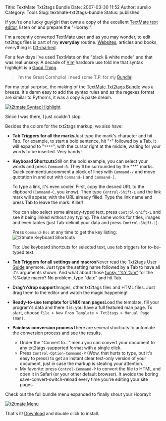 Title: TextMate Txt2tags Bundle
Date: 2007-03-30 11:52
Author: aurelio
Category: Tools
Slug: textmate-txt2tags-bundle
Status: published

If you're one lucky guy/girl that owns a copy of the excellent [TextMate
text editor](http://macromates.com/), listen on and prepare the
"Hooray!".

I'm a recently converted TextMate user and as you may wonder, to edit
txt2tags files is part of my **everyday** routine.
[Websites](http://aurelio.net/en/), articles and books, everything is
[t2t-marked](http://txt2tags.sourceforge.net/markup.html).

For a few days I've used TextMate on the "black & white mode" and that
was real unsexy. A decade of [Vim](http://www.vim.org) hardcore use told
me that syntax highlight is a [Good
Thing](http://en.wikipedia.org/wiki/Good_Thing).

> I'm the Great Cornholio! I need some T.P. for my
> [Bundle](http://macromates.com/wiki/Main/Bundles)!

For my total surprise, the making of the [TextMate Txt2tags
Bundle](https://github.com/textmate/txt2tags.tmbundle) was a breeze.
It's damn easy to add the syntax rules and as the regexes format are
similar to Python's, it was a copy & paste dream.

[![t2tmate
Syntax Highlight](https://txt2tags.files.wordpress.com/2007/03/t2tmate-syntax-highlight.thumbnail.png)](http://txt2tags.files.wordpress.com/2007/03/t2tmate-syntax-highlight.png "t2tmate Syntax Highlight")

Since I was there, I just couldn't stop.

Besides the colors for the txt2tags markup, we also have:

-   **Tab Triggers for all the marks**Just type the mark's character and
    hit Tab. For example, to start a bold sentence, hit "`*`" followed
    by a Tab. It will expand to "`****`", with the cursor right at the
    middle, waiting for your words to be inserted. Very handy!
-   **Keyboard Shortcuts**Still on the bold example, you can select your
    words and press `Command-B`. They'll be surrounded by the "\*\*"
    marks. Quick comment/uncomment a block of lines with `Command-/` and
    move quotation in and out with `Command-]` and `Command-[`.

    To type a link, it's even cooler. First, copy the desired URL to the
    clipboard (`Command-C`, you know). Then type `Control-Shift-L` and
    the link mark will appear, with the URL already filled. Type the
    link name and press Tab to leave the mark. Killer!

    You can also select some already-typed text, press `Control-Shift-L`
    and see it being linked without any typing. The same works for
    titles, images and even tables (just Tab-delimit your data and press
    `Control-Shift-|`).

    Press `Command-Esc` at any time to get the key listing:  
    ![t2tmate
    Keyboard Shortcuts](http://txt2tags.files.wordpress.com/2007/03/t2tmate-keys.png)

    <p>
    Tip: Use keyboard shortcuts for selected text, use tab triggers for
    to-be-typed text.

-   **Tab Triggers for all settings and macros**Never read the [Txt2tags
    User Guide](http://txt2tags.sourceforge.net/userguide/) anymore.
    Just type the setting name followed by a Tab to have all it's
    arguments shown. And what about those [funky "%Y
    %m"](http://txt2tags.sourceforge.net/userguide/date.html#7_1) for
    the %%date macro? No problem, type "date" and hit Tab.
-   **Drag'n'drop support**Images, other txt2tags files and HTML files.
    Just drag them to the editor and watch the magic happening!
-   **Ready-to-use template for UNIX man pages**Load the template, fill
    your program's data and there it is: you have a full featured man
    page. To start, choose
    `File > New From Template > Txt2tags > Manual Page (man)`.
-   **Painless conversion process**There are several shortcuts to
    automate the conversion process and see the results.
    -   Under the "Convert to..." menu you can convert your document to
        any txt2tags-supported format with a single click.
    -   Press `Control-Option-Command-P` (Wow, that hurts to type, but
        it's easy to press) to get an instant clear text-only version of
        your document, just in case the markup is stealing your
        attention.
    -   My favorite: press `Control-Command-P` to convert the file to
        HTML and open it in Safari (or your other default browser). It
        avoids the boring save-convert-switch-reload every time you're
        editing your site pages.

Check out the full bundle menu expanded to finally shout your Hooray!:

[![t2tmate Menu](http://txt2tags.files.wordpress.com/2007/03/t2tmate-menu.png)](http://txt2tags.files.wordpress.com/2007/03/t2tmate-menu.png "t2tmate Menu")

That's it! [Download](https://github.com/textmate/txt2tags.tmbundle) and
double click to install.
